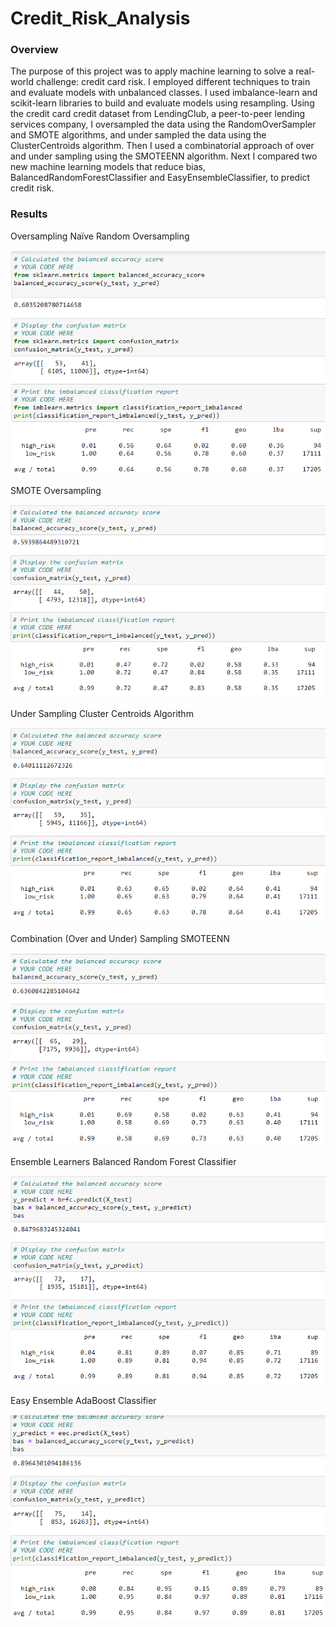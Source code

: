 # Credit_Risk_Analysis
### Overview
The purpose of this project was to apply machine learning to solve a real-world challenge: credit card risk. I employed different techniques to train and evaluate models with unbalanced classes. I used imbalance-learn and scikit-learn libraries to build and evaluate models using resampling. Using the credit card credit dataset from LendingClub, a peer-to-peer lending services company, I oversampled the data using the RandomOverSampler and SMOTE algorithms, and under sampled the data using the ClusterCentroids algorithm. Then I used a combinatorial approach of over and under sampling using the SMOTEENN algorithm. Next I compared two new machine learning models that reduce bias, BalancedRandomForestClassifier and EasyEnsembleClassifier, to predict credit risk.
### Results
Oversampling
Naïve Random Oversampling

![pic1](Resources/pic1.png)

SMOTE Oversampling

![pic2](Resources/pic2.png)

Under Sampling
Cluster Centroids Algorithm

![pic3](Resources/pic3.png)

Combination (Over and Under) Sampling
SMOTEENN

![pic4](Resources/pic4.png)

Ensemble Learners
Balanced Random Forest Classifier

![pic5](Resources/pic5.png)

Easy Ensemble AdaBoost Classifier

![pic6](Resources/pic6.png)
